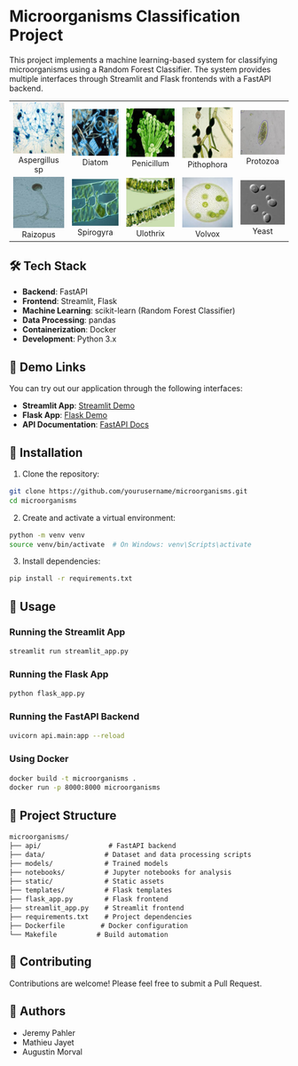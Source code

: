 # Microorganisms Classification Project

This project implements a machine learning-based system for classifying microorganisms using a Random Forest Classifier. The system provides multiple interfaces through Streamlit and Flask frontends with a FastAPI backend.

<div align="center">
  <table>
    <tr>
      <td align="center">
        <img src="static/img/Aspergillus sp.png" alt="Aspergillus sp" width="200"/><br>
        Aspergillus sp
      </td>
      <td align="center">
        <img src="static/img/Diatom.png" alt="Diatom" width="200"/><br>
        Diatom
      </td>
      <td align="center">
        <img src="static/img/Penicillum.png" alt="Penicillum" width="200"/><br>
        Penicillum
      </td>
      <td align="center">
        <img src="static/img/Pithophora.png" alt="Pithophora" width="200"/><br>
        Pithophora
      </td>
      <td align="center">
        <img src="static/img/Protozoa.png" alt="Protozoa" width="200"/><br>
        Protozoa
      </td>
    </tr>
    <tr>
      <td align="center">
        <img src="static/img/Raizopus.png" alt="Raizopus" width="200"/><br>
        Raizopus
      </td>
      <td align="center">
        <img src="static/img/Spirogyra.png" alt="Spirogyra" width="200"/><br>
        Spirogyra
      </td>
      <td align="center">
        <img src="static/img/Ulothrix.png" alt="Ulothrix" width="200"/><br>
        Ulothrix
      </td>
      <td align="center">
        <img src="static/img/Volvox.png" alt="Volvox" width="200"/><br>
        Volvox
      </td>
      <td align="center">
        <img src="static/img/Yeast.png" alt="Yeast" width="200"/><br>
        Yeast
      </td>
    </tr>
  </table>
</div>

## 🛠️ Tech Stack

- **Backend**: FastAPI
- **Frontend**: Streamlit, Flask
- **Machine Learning**: scikit-learn (Random Forest Classifier)
- **Data Processing**: pandas
- **Containerization**: Docker
- **Development**: Python 3.x

## 🎯 Demo Links

You can try out our application through the following interfaces:

- **Streamlit App**: [Streamlit Demo](https://microorganisms.streamlit.app)
- **Flask App**: [Flask Demo](https://flask-317097237537.europe-west1.run.app)
- **API Documentation**: [FastAPI Docs](https://fast-317097237537.europe-west1.run.app/redoc)

## 🔧 Installation

1. Clone the repository:
```bash
git clone https://github.com/yourusername/microorganisms.git
cd microorganisms
```

2. Create and activate a virtual environment:
```bash
python -m venv venv
source venv/bin/activate  # On Windows: venv\Scripts\activate
```

3. Install dependencies:
```bash
pip install -r requirements.txt
```

## 🚀 Usage

### Running the Streamlit App
```bash
streamlit run streamlit_app.py
```

### Running the Flask App
```bash
python flask_app.py
```

### Running the FastAPI Backend
```bash
uvicorn api.main:app --reload
```

### Using Docker
```bash
docker build -t microorganisms .
docker run -p 8000:8000 microorganisms
```

## 📁 Project Structure

```
microorganisms/
├── api/                 # FastAPI backend
├── data/               # Dataset and data processing scripts
├── models/             # Trained models
├── notebooks/          # Jupyter notebooks for analysis
├── static/             # Static assets
├── templates/          # Flask templates
├── flask_app.py        # Flask frontend
├── streamlit_app.py    # Streamlit frontend
├── requirements.txt    # Project dependencies
├── Dockerfile         # Docker configuration
└── Makefile          # Build automation
```

## 🤝 Contributing

Contributions are welcome! Please feel free to submit a Pull Request.

## 👥 Authors

- Jeremy Pahler
- Mathieu Jayet
- Augustin Morval